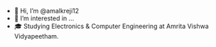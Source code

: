 - 👋 Hi, I’m @amalkreji12
- 👀 I’m interested in ...
- 🎓 Studying Electronics & Computer Engineering at Amrita Vishwa Vidyapeetham.

<!---
amalkreji12/amalkreji12 is a ✨ special ✨ repository because its `README.md` (this file) appears on your GitHub profile.
You can click the Preview link to take a look at your changes.
--->
